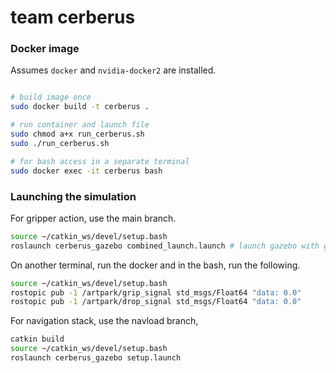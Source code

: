 # team cerberus
### Docker image

Assumes `docker` and `nvidia-docker2` are installed.

```bash

# build image once
sudo docker build -t cerberus .

# run container and launch file
sudo chmod a+x run_cerberus.sh
sudo ./run_cerberus.sh

# for bash access in a separate terminal
sudo docker exec -it cerberus bash
```
### Launching the simulation
For gripper action, use the main branch.

```bash
source ~/catkin_ws/devel/setup.bash
roslaunch cerberus_gazebo combined_launch.launch # launch gazebo with gripper
```

On another terminal, run the docker and in the bash, run the following.

```bash
source ~/catkin_ws/devel/setup.bash
rostopic pub -1 /artpark/grip_signal std_msgs/Float64 "data: 0.0" 
rostopic pub -1 /artpark/drop_signal std_msgs/Float64 "data: 0.0" 
```

For navigation stack, use the navload branch,

```bash
catkin build
source ~/catkin_ws/devel/setup.bash
roslaunch cerberus_gazebo setup.launch
```

